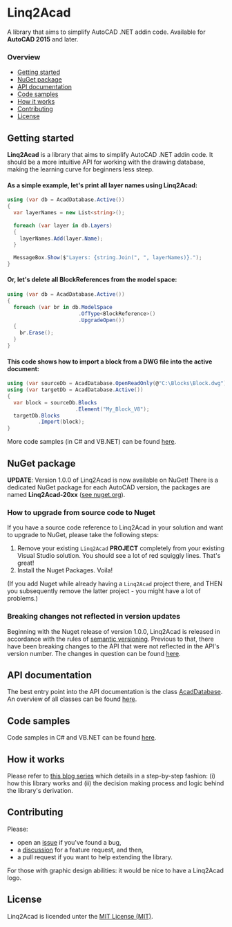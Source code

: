 # Linq2Acad
A library that aims to simplify AutoCAD .NET addin code. Available for **AutoCAD 2015** and later.

### Overview
- [Getting started](#get-started)
- [NuGet package](#nuget-package)
- [API documentation](#api-documentation)
- [Code samples](#code-samples)
- [How it works](#how-it-works)
- [Contributing](#contributing)
- [License](#license)

## Getting started
**Linq2Acad** is a library that aims to simplify AutoCAD .NET addin code. It should be a more intuitive API for working with the drawing database, making the learning curve for beginners less steep.

#### As a simple example, let's print all layer names using Linq2Acad:

```cs
using (var db = AcadDatabase.Active())
{
  var layerNames = new List<string>();
  
  foreach (var layer in db.Layers)
  {
    layerNames.Add(layer.Name);
  }
  
  MessageBox.Show($"Layers: {string.Join(", ", layerNames)}.");
}
```

#### Or, let's delete all BlockReferences from the model space:

```cs
using (var db = AcadDatabase.Active())
{
  foreach (var br in db.ModelSpace
                       .OfType<BlockReference>()
                       .UpgradeOpen())
  {
    br.Erase();
  }
}
```

#### This code shows how to import a block from a DWG file into the active document:

```cs
using (var sourceDb = AcadDatabase.OpenReadOnly(@"C:\Blocks\Block.dwg"))
using (var targetDb = AcadDatabase.Active())
{
  var block = sourceDb.Blocks
                      .Element("My_Block_V8");
  targetDb.Blocks
          .Import(block);
}
```
  
More code samples (in C# and VB.NET) can be found [here](docs/CodeSamples.md).

## NuGet package
**UPDATE**: Version 1.0.0 of Linq2Acad is now available on NuGet! There is a dedicated NuGet package for each AutoCAD version, the packages are named **Linq2Acad-20xx** ([see nuget.org](https://www.nuget.org/packages?q=linq2acad)).

### How to upgrade from source code to Nuget
If you have a source code reference to Linq2Acad in your solution and want to upgrade to NuGet, please take the following steps:

1. Remove your existing `Linq2Acad` **PROJECT** completely from your existing Visual Studio solution. You should see a lot of red squiggly lines. That's great!
2. Install the Nuget Packages. Voila!

(If you add Nuget while already having a `Linq2Acad` project there, and THEN you subsequently remove the latter project - you might have a lot of problems.)

### Breaking changes not reflected in version updates
Beginning with the Nuget release of version 1.0.0, Linq2Acad is released in accordance with the rules of [semantic versioning](https://semver.org). Previous to that, there have been breaking changes to the API that were not reflected in the API's version number. The changes in question can be found [here](docs/BreakingChanges.md).

## API documentation
The best entry point into the API documentation is the class [AcadDatabase](docs/api/T_Linq2Acad_AcadDatabase.md#AcadDatabase-Class). An overview of all classes can be found [here](docs/api/Index.md#Linq2Acad-Namespace).

## Code samples
Code samples in C# and VB.NET can be found [here](docs/CodeSamples.md).

## How it works
Please refer to [this blog series](https://wtertinek.com/2016/07/06/linq-and-the-autocad-net-api-final-part) which details in a step-by-step fashion: (i) how this library works and (ii) the decision making process and logic behind the library's derivation.

## Contributing

Please:

- open an [issue](https://github.com/wtertinek/Linq2Acad/issues) if you've found a bug,
- a [discussion](https://github.com/wtertinek/Linq2Acad/discussions/new) for a feature request, and then, 
- a pull request if you want to help extending the library.

For those with graphic design abilities: it would be nice to have a Linq2Acad logo.

## License
Linq2Acad is licended unter the [MIT License (MIT)](LICENSE).
